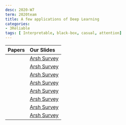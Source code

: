 ```yaml
---
desc: 2020-W7
term: 2020team
title: A few applications of Deep Learning 
categories:
- 3Reliable
tags: [ Interpretable, black-box, casual, attention]  
---
```





| Papers |  Our Slides |
| -------------------------------------: | :----- |
| | [Arsh Survey]({{site.baseurl}}/20190719-PreoteinEVCouping.pdf) |
| | [Arsh Survey]({{site.baseurl}}/20190719-Protein3DStructure.pdf) |
| | [Arsh Survey]({{site.baseurl}}/slides-26-Ultrasound-20210121.pdf) |
| | [Arsh Survey]({{site.baseurl}}/Jack_20181010GeneticsofTFDNABindingVariation.pdf) |
| | [Arsh Survey]({{site.baseurl}}/Jack_20190816-ChromatinLocalization.pdf) |
| | [Arsh Survey]({{site.baseurl}}/Jack_20190821-BindSpace.pdf) |
| | [Arsh Survey]({{site.baseurl}}/Jack_20181018_FastXML.pdf) |
| | [Arsh Survey]({{site.baseurl}}/Bill19.09.06_QueryReductionNetwork.pdf) |


